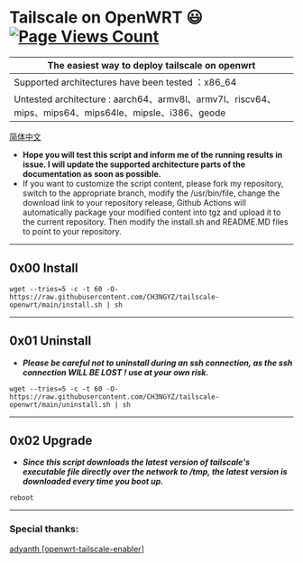 # Tailscale on OpenWRT :smiley: [![Page Views Count](https://badges.toozhao.com/badges/01GZWH4F36G14VWXT8RP9KRCYV/green.svg)](https://badges.toozhao.com/stats/01GZWH4F36G14VWXT8RP9KRCYV)

|  The easiest way to deploy tailscale on openwrt |
| ------------ |
|  Supported architectures have been tested ：x86_64 |
|  Untested architecture : aarch64、armv8l、armv7l、riscv64、mips、mips64、mips64le、mipsle、i386、geode |

[简体中文](https://github.com/CH3NGYZ/tailscale-openwrt/tree/main/README_zh-cn.md)
- **Hope you will test this script and inform me of the running results in issue. I will update the supported architecture parts of the documentation as soon as possible.**
- If you want to customize the script content, please fork my repository, switch to the appropriate branch, modify the /usr/bin/file, change the download link to your repository release, Github Actions will automatically package your modified content into tgz and upload it to the current repository. Then modify the install.sh and README.MD files to point to your repository.
------------

## 0x00 Install
```
wget --tries=5 -c -t 60 -O- https://raw.githubusercontent.com/CH3NGYZ/tailscale-openwrt/main/install.sh | sh
```

------------

## 0x01 Uninstall
- ***Please be careful not to uninstall during an ssh connection, as the ssh connection WILL BE LOST ! use at your own risk.***

```
wget --tries=5 -c -t 60 -O- https://raw.githubusercontent.com/CH3NGYZ/tailscale-openwrt/main/uninstall.sh | sh
```
------------
## 0x02 Upgrade
- ***Since this script downloads the latest version of tailscale's executable file directly over the network to /tmp, the latest version is downloaded every time you boot up.***
```
reboot
```
------------
### Special thanks:
[adyanth [openwrt-tailscale-enabler]](https://github.com/adyanth/openwrt-tailscale-enabler) 
